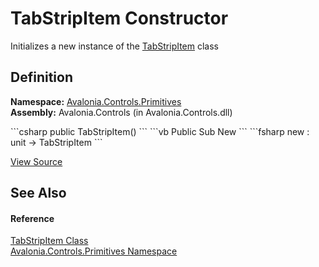 # TabStripItem Constructor


Initializes a new instance of the <a href="T_Avalonia_Controls_Primitives_TabStripItem">TabStripItem</a> class



## Definition
**Namespace:** <a href="N_Avalonia_Controls_Primitives">Avalonia.Controls.Primitives</a>  
**Assembly:** Avalonia.Controls (in Avalonia.Controls.dll)

<Tabs groupId="api-code-preview">
<TabItem value="csharp" label="C#">
```csharp
public TabStripItem()
```
</TabItem>
<TabItem value="vb" label="VB">
```vb
Public Sub New
```
</TabItem>
<TabItem value="fsharp" label="F#">
```fsharp
new : unit -> TabStripItem
```
</TabItem>
</Tabs>



<a href="https://github.com/AvaloniaUI/Avalonia/tree/master/src/Avalonia.Controls/Primitives/TabStripItem.cs" title="View the source code">View Source</a>



## See Also


#### Reference
<a href="T_Avalonia_Controls_Primitives_TabStripItem">TabStripItem Class</a>  
<a href="N_Avalonia_Controls_Primitives">Avalonia.Controls.Primitives Namespace</a>  

